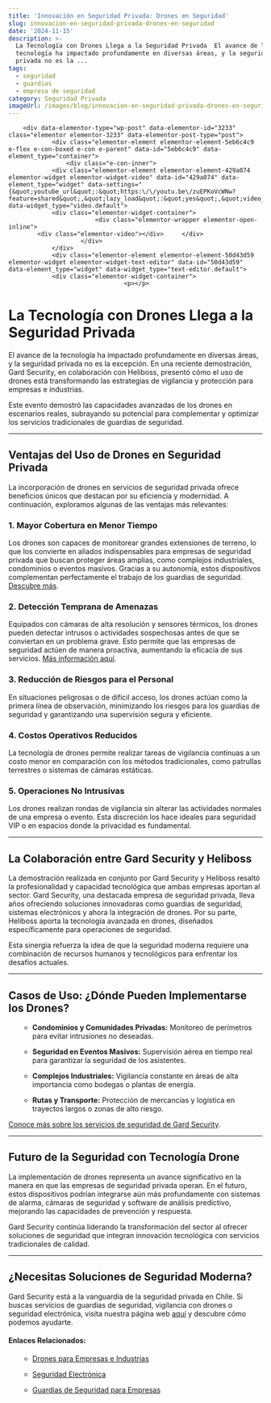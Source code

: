 ```yaml
---
title: 'Innovación en Seguridad Privada: Drones en Seguridad'
slug: innovacion-en-seguridad-privada-drones-en-seguridad
date: '2024-11-15'
description: >-
  La Tecnología con Drones Llega a la Seguridad Privada  El avance de la
  tecnología ha impactado profundamente en diversas áreas, y la seguridad
  privada no es la ...
tags:
  - seguridad
  - guardias
  - empresa de seguridad
category: Seguridad Privada
imageUrl: /images/blog/innovacion-en-seguridad-privada-drones-en-seguridad.jpg
---
```


		<div data-elementor-type="wp-post" data-elementor-id="3233" class="elementor elementor-3233" data-elementor-post-type="post">
				<div class="elementor-element elementor-element-5eb6c4c9 e-flex e-con-boxed e-con e-parent" data-id="5eb6c4c9" data-element_type="container">
					<div class="e-con-inner">
				<div class="elementor-element elementor-element-429a074 elementor-widget elementor-widget-video" data-id="429a074" data-element_type="widget" data-settings="{&quot;youtube_url&quot;:&quot;https:\/\/youtu.be\/zuEPKoVcWNw?feature=shared&quot;,&quot;lazy_load&quot;:&quot;yes&quot;,&quot;video_type&quot;:&quot;youtube&quot;}" data-widget_type="video.default">
				<div class="elementor-widget-container">
							<div class="elementor-wrapper elementor-open-inline">
			<div class="elementor-video"></div>		</div>
						</div>
				</div>
				<div class="elementor-element elementor-element-50d43d59 elementor-widget elementor-widget-text-editor" data-id="50d43d59" data-element_type="widget" data-widget_type="text-editor.default">
				<div class="elementor-widget-container">
									<p></p>
<h1 id="h-la-tecnologia-con-drones-llega-a-la-seguridad-privada" class="wp-block-heading">La Tecnología con Drones Llega a la Seguridad Privada</h1>
<p></p>
<p>El avance de la tecnología ha impactado profundamente en diversas áreas, y la seguridad privada no es la excepción. En una reciente demostración, Gard Security, en colaboración con Heliboss, presentó cómo el uso de drones está transformando las estrategias de vigilancia y protección para empresas e industrias.</p>
<p></p>
<p>Este evento demostró las capacidades avanzadas de los drones en escenarios reales, subrayando su potencial para complementar y optimizar los servicios tradicionales de guardias de seguridad.</p>
<p></p>
<p></p>
<hr class="wp-block-separator has-alpha-channel-opacity" />
<p></p>
<h2 id="h-ventajas-del-uso-de-drones-en-seguridad-privada" class="wp-block-heading">Ventajas del Uso de Drones en Seguridad Privada</h2>
<p></p>
<p>La incorporación de drones en servicios de seguridad privada ofrece beneficios únicos que destacan por su eficiencia y modernidad. A continuación, exploramos algunas de las ventajas más relevantes:</p>
<p></p>
<h3 id="h-1-mayor-cobertura-en-menor-tiempo" class="wp-block-heading">1. <strong>Mayor Cobertura en Menor Tiempo</strong></h3>
<p></p>
<p>Los drones son capaces de monitorear grandes extensiones de terreno, lo que los convierte en aliados indispensables para empresas de seguridad privada que buscan proteger áreas amplias, como complejos industriales, condominios o eventos masivos. Gracias a su autonomía, estos dispositivos complementan perfectamente el trabajo de los guardias de seguridad. <a href="/servicios/seguridad-electronica">Descubre más</a>.</p>
<p></p>
<h3 id="h-2-deteccion-temprana-de-amenazas" class="wp-block-heading">2. <strong>Detección Temprana de Amenazas</strong></h3>
<p></p>
<p>Equipados con cámaras de alta resolución y sensores térmicos, los drones pueden detectar intrusos o actividades sospechosas antes de que se conviertan en un problema grave. Esto permite que las empresas de seguridad actúen de manera proactiva, aumentando la eficacia de sus servicios. <a href="/servicios/drones-seguridad">Más información aquí</a>.</p>
<p></p>
<h3 id="h-3-reduccion-de-riesgos-para-el-personal" class="wp-block-heading">3. <strong>Reducción de Riesgos para el Personal</strong></h3>
<p></p>
<p>En situaciones peligrosas o de difícil acceso, los drones actúan como la primera línea de observación, minimizando los riesgos para los guardias de seguridad y garantizando una supervisión segura y eficiente.</p>
<p></p>
<h3 id="h-4-costos-operativos-reducidos" class="wp-block-heading">4. <strong>Costos Operativos Reducidos</strong></h3>
<p></p>
<p>La tecnología de drones permite realizar tareas de vigilancia continuas a un costo menor en comparación con los métodos tradicionales, como patrullas terrestres o sistemas de cámaras estáticas.</p>
<p></p>
<h3 id="h-5-operaciones-no-intrusivas" class="wp-block-heading">5. <strong>Operaciones No Intrusivas</strong></h3>
<p></p>
<p>Los drones realizan rondas de vigilancia sin alterar las actividades normales de una empresa o evento. Esta discreción los hace ideales para seguridad VIP o en espacios donde la privacidad es fundamental.</p>
<p></p>
<hr class="wp-block-separator has-alpha-channel-opacity" />
<p></p>
<h2 id="h-la-colaboracion-entre-gard-security-y-heliboss" class="wp-block-heading">La Colaboración entre Gard Security y Heliboss</h2>
<p></p>
<p>La demostración realizada en conjunto por Gard Security y Heliboss resaltó la profesionalidad y capacidad tecnológica que ambas empresas aportan al sector. Gard Security, una destacada empresa de seguridad privada, lleva años ofreciendo soluciones innovadoras como guardias de seguridad, sistemas electrónicos y ahora la integración de drones. Por su parte, Heliboss aporta la tecnología avanzada en drones, diseñados específicamente para operaciones de seguridad.</p>
<p></p>
<p>Esta sinergia refuerza la idea de que la seguridad moderna requiere una combinación de recursos humanos y tecnológicos para enfrentar los desafíos actuales.</p>
<p></p>
<hr class="wp-block-separator has-alpha-channel-opacity" />
<p></p>
<h2 id="h-casos-de-uso-donde-pueden-implementarse-los-drones" class="wp-block-heading">Casos de Uso: ¿Dónde Pueden Implementarse los Drones?</h2>
<p></p>
<ul class="wp-block-list">
<li style="list-style-type: none;">
<ul class="wp-block-list"></ul>
</li>
</ul>
<ul class="wp-block-list">
<li style="list-style-type: none;">
<ul class="wp-block-list">
<li><strong>Condominios y Comunidades Privadas:</strong> Monitoreo de perímetros para evitar intrusiones no deseadas.</li>
</ul>
</li>
</ul>
<p></p>
<ul class="wp-block-list">
<li style="list-style-type: none;">
<ul class="wp-block-list">
<li><strong>Seguridad en Eventos Masivos:</strong> Supervisión aérea en tiempo real para garantizar la seguridad de los asistentes.</li>
</ul>
</li>
</ul>
<p></p>
<ul class="wp-block-list">
<li style="list-style-type: none;">
<ul class="wp-block-list">
<li><strong>Complejos Industriales:</strong> Vigilancia constante en áreas de alta importancia como bodegas o plantas de energía.</li>
</ul>
</li>
</ul>
<p></p>
<ul class="wp-block-list">
<li style="list-style-type: none;">
<ul class="wp-block-list">
<li><strong>Rutas y Transporte:</strong> Protección de mercancías y logística en trayectos largos o zonas de alto riesgo.</li>
</ul>
</li>
</ul>
<p></p>
<p></p>
<p><a href="https://gard.cl/" rel="noopener noreferrer" target="_blank">Conoce más sobre los servicios de seguridad de Gard Security</a>.</p>
<p></p>
<hr class="wp-block-separator has-alpha-channel-opacity" />
<p></p>
<h2 id="h-futuro-de-la-seguridad-con-tecnologia-drone" class="wp-block-heading">Futuro de la Seguridad con Tecnología Drone</h2>
<p></p>
<p>La implementación de drones representa un avance significativo en la manera en que las empresas de seguridad privada operan. En el futuro, estos dispositivos podrían integrarse aún más profundamente con sistemas de alarma, cámaras de seguridad y software de análisis predictivo, mejorando las capacidades de prevención y respuesta.</p>
<p></p>
<p>Gard Security continúa liderando la transformación del sector al ofrecer soluciones de seguridad que integran innovación tecnológica con servicios tradicionales de calidad.</p>
<p></p>
<hr class="wp-block-separator has-alpha-channel-opacity" />
<p></p>
<h2 id="h-necesitas-soluciones-de-seguridad-moderna" class="wp-block-heading">¿Necesitas Soluciones de Seguridad Moderna?</h2>
<p></p>
<p>Gard Security está a la vanguardia de la seguridad privada en Chile. Si buscas servicios de guardias de seguridad, vigilancia con drones o seguridad electrónica, visita nuestra página web <a href="https://gard.cl/" rel="noopener noreferrer" target="_blank">aquí</a> y descubre cómo podemos ayudarte.</p>
<p></p>
<h4 id="h-enlaces-relacionados" class="wp-block-heading">Enlaces Relacionados:</h4>
<p></p>
<ul class="wp-block-list">
<li style="list-style-type: none;">
<ul class="wp-block-list"></ul>
</li>
</ul>
<ul class="wp-block-list">
<li style="list-style-type: none;">
<ul class="wp-block-list">
<li><a href="/servicios/drones-seguridad">Drones para Empresas e Industrias</a></li>
</ul>
</li>
</ul>
<p></p>
<ul class="wp-block-list">
<li style="list-style-type: none;">
<ul class="wp-block-list">
<li><a href="/servicios/seguridad-electronica">Seguridad Electrónica</a></li>
</ul>
</li>
</ul>
<p></p>
<ul class="wp-block-list">
<li style="list-style-type: none;">
<ul class="wp-block-list">
<li><a href="/servicios/guardias-de-seguridad">Guardias de Seguridad para Empresas</a></li>
</ul>
</li>
</ul>
<p></p>
<p></p>
<p></p>								</div>
				</div>
					</div>
				</div>
				</div>
		
